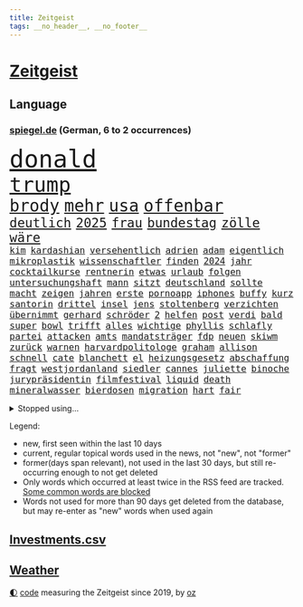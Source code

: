 ```yaml
---
title: Zeitgeist
tags: __no_header__, __no_footer__
---
```


# [Zeitgeist](https://oliz.io/zeitgeist/)

## Language

<h3><a href="https://www.spiegel.de" target="_blank">spiegel.de</a> (German, 6 to 2 occurrences)</h3>
<p style="font-family:monospace">
<span style="font-size:32pt"><a href="news_links.html#donald" class="current">donald</a></span>
<br>
<span style="font-size:27pt"><a href="news_links.html#trump" class="current">trump</a></span>
<br>
<span style="font-size:22pt"><a href="news_links.html#brody" class="new">brody</a></span>
<span style="font-size:22pt"><a href="news_links.html#mehr" class="current">mehr</a></span>
<span style="font-size:22pt"><a href="news_links.html#usa" class="current">usa</a></span>
<span style="font-size:22pt"><a href="news_links.html#offenbar" class="current">offenbar</a></span>
<br>
<span style="font-size:17pt"><a href="news_links.html#deutlich" class="current">deutlich</a></span>
<span style="font-size:17pt"><a href="news_links.html#2025" class="current">2025</a></span>
<span style="font-size:17pt"><a href="news_links.html#frau" class="current">frau</a></span>
<span style="font-size:17pt"><a href="news_links.html#bundestag" class="current">bundestag</a></span>
<span style="font-size:17pt"><a href="news_links.html#zölle" class="current">zölle</a></span>
<span style="font-size:17pt"><a href="news_links.html#wäre" class="current">wäre</a></span>
<br>
<span style="font-size:12pt"><a href="news_links.html#kim" class="current">kim</a></span>
<span style="font-size:12pt"><a href="news_links.html#kardashian" class="new">kardashian</a></span>
<span style="font-size:12pt"><a href="news_links.html#versehentlich" class="current">versehentlich</a></span>
<span style="font-size:12pt"><a href="news_links.html#adrien" class="new">adrien</a></span>
<span style="font-size:12pt"><a href="news_links.html#adam" class="current">adam</a></span>
<span style="font-size:12pt"><a href="news_links.html#eigentlich" class="current">eigentlich</a></span>
<span style="font-size:12pt"><a href="news_links.html#mikroplastik" class="new">mikroplastik</a></span>
<span style="font-size:12pt"><a href="news_links.html#wissenschaftler" class="current">wissenschaftler</a></span>
<span style="font-size:12pt"><a href="news_links.html#finden" class="current">finden</a></span>
<span style="font-size:12pt"><a href="news_links.html#2024" class="current">2024</a></span>
<span style="font-size:12pt"><a href="news_links.html#jahr" class="current">jahr</a></span>
<span style="font-size:12pt"><a href="news_links.html#cocktailkurse" class="new">cocktailkurse</a></span>
<span style="font-size:12pt"><a href="news_links.html#rentnerin" class="current">rentnerin</a></span>
<span style="font-size:12pt"><a href="news_links.html#etwas" class="current">etwas</a></span>
<span style="font-size:12pt"><a href="news_links.html#urlaub" class="current">urlaub</a></span>
<span style="font-size:12pt"><a href="news_links.html#folgen" class="current">folgen</a></span>
<span style="font-size:12pt"><a href="news_links.html#untersuchungshaft" class="current">untersuchungshaft</a></span>
<span style="font-size:12pt"><a href="news_links.html#mann" class="current">mann</a></span>
<span style="font-size:12pt"><a href="news_links.html#sitzt" class="current">sitzt</a></span>
<span style="font-size:12pt"><a href="news_links.html#deutschland" class="current">deutschland</a></span>
<span style="font-size:12pt"><a href="news_links.html#sollte" class="current">sollte</a></span>
<span style="font-size:12pt"><a href="news_links.html#macht" class="current">macht</a></span>
<span style="font-size:12pt"><a href="news_links.html#zeigen" class="current">zeigen</a></span>
<span style="font-size:12pt"><a href="news_links.html#jahren" class="current">jahren</a></span>
<span style="font-size:12pt"><a href="news_links.html#erste" class="current">erste</a></span>
<span style="font-size:12pt"><a href="news_links.html#pornoapp" class="new">pornoapp</a></span>
<span style="font-size:12pt"><a href="news_links.html#iphones" class="current">iphones</a></span>
<span style="font-size:12pt"><a href="news_links.html#buffy" class="new">buffy</a></span>
<span style="font-size:12pt"><a href="news_links.html#kurz" class="current">kurz</a></span>
<span style="font-size:12pt"><a href="news_links.html#santorin" class="new">santorin</a></span>
<span style="font-size:12pt"><a href="news_links.html#drittel" class="current">drittel</a></span>
<span style="font-size:12pt"><a href="news_links.html#insel" class="current">insel</a></span>
<span style="font-size:12pt"><a href="news_links.html#jens" class="current">jens</a></span>
<span style="font-size:12pt"><a href="news_links.html#stoltenberg" class="current">stoltenberg</a></span>
<span style="font-size:12pt"><a href="news_links.html#verzichten" class="current">verzichten</a></span>
<span style="font-size:12pt"><a href="news_links.html#übernimmt" class="current">übernimmt</a></span>
<span style="font-size:12pt"><a href="news_links.html#gerhard" class="current">gerhard</a></span>
<span style="font-size:12pt"><a href="news_links.html#schröder" class="current">schröder</a></span>
<span style="font-size:12pt"><a href="news_links.html#2" class="current">2</a></span>
<span style="font-size:12pt"><a href="news_links.html#helfen" class="current">helfen</a></span>
<span style="font-size:12pt"><a href="news_links.html#post" class="current">post</a></span>
<span style="font-size:12pt"><a href="news_links.html#verdi" class="current">verdi</a></span>
<span style="font-size:12pt"><a href="news_links.html#bald" class="current">bald</a></span>
<span style="font-size:12pt"><a href="news_links.html#super" class="current">super</a></span>
<span style="font-size:12pt"><a href="news_links.html#bowl" class="current">bowl</a></span>
<span style="font-size:12pt"><a href="news_links.html#trifft" class="current">trifft</a></span>
<span style="font-size:12pt"><a href="news_links.html#alles" class="current">alles</a></span>
<span style="font-size:12pt"><a href="news_links.html#wichtige" class="current">wichtige</a></span>
<span style="font-size:12pt"><a href="news_links.html#phyllis" class="new">phyllis</a></span>
<span style="font-size:12pt"><a href="news_links.html#schlafly" class="new">schlafly</a></span>
<span style="font-size:12pt"><a href="news_links.html#partei" class="current">partei</a></span>
<span style="font-size:12pt"><a href="news_links.html#attacken" class="current">attacken</a></span>
<span style="font-size:12pt"><a href="news_links.html#amts" class="current">amts</a></span>
<span style="font-size:12pt"><a href="news_links.html#mandatsträger" class="new">mandatsträger</a></span>
<span style="font-size:12pt"><a href="news_links.html#fdp" class="current">fdp</a></span>
<span style="font-size:12pt"><a href="news_links.html#neuen" class="current">neuen</a></span>
<span style="font-size:12pt"><a href="news_links.html#skiwm" class="new">skiwm</a></span>
<span style="font-size:12pt"><a href="news_links.html#zurück" class="current">zurück</a></span>
<span style="font-size:12pt"><a href="news_links.html#warnen" class="current">warnen</a></span>
<span style="font-size:12pt"><a href="news_links.html#harvardpolitologe" class="new">harvardpolitologe</a></span>
<span style="font-size:12pt"><a href="news_links.html#graham" class="new">graham</a></span>
<span style="font-size:12pt"><a href="news_links.html#allison" class="new">allison</a></span>
<span style="font-size:12pt"><a href="news_links.html#schnell" class="current">schnell</a></span>
<span style="font-size:12pt"><a href="news_links.html#cate" class="new">cate</a></span>
<span style="font-size:12pt"><a href="news_links.html#blanchett" class="new">blanchett</a></span>
<span style="font-size:12pt"><a href="news_links.html#el" class="current">el</a></span>
<span style="font-size:12pt"><a href="news_links.html#heizungsgesetz" class="current">heizungsgesetz</a></span>
<span style="font-size:12pt"><a href="news_links.html#abschaffung" class="current">abschaffung</a></span>
<span style="font-size:12pt"><a href="news_links.html#fragt" class="current">fragt</a></span>
<span style="font-size:12pt"><a href="news_links.html#westjordanland" class="current">westjordanland</a></span>
<span style="font-size:12pt"><a href="news_links.html#siedler" class="current">siedler</a></span>
<span style="font-size:12pt"><a href="news_links.html#cannes" class="new">cannes</a></span>
<span style="font-size:12pt"><a href="news_links.html#juliette" class="new">juliette</a></span>
<span style="font-size:12pt"><a href="news_links.html#binoche" class="new">binoche</a></span>
<span style="font-size:12pt"><a href="news_links.html#jurypräsidentin" class="new">jurypräsidentin</a></span>
<span style="font-size:12pt"><a href="news_links.html#filmfestival" class="new">filmfestival</a></span>
<span style="font-size:12pt"><a href="news_links.html#liquid" class="new">liquid</a></span>
<span style="font-size:12pt"><a href="news_links.html#death" class="new">death</a></span>
<span style="font-size:12pt"><a href="news_links.html#mineralwasser" class="new">mineralwasser</a></span>
<span style="font-size:12pt"><a href="news_links.html#bierdosen" class="new">bierdosen</a></span>
<span style="font-size:12pt"><a href="news_links.html#migration" class="current">migration</a></span>
<span style="font-size:12pt"><a href="news_links.html#hart" class="current">hart</a></span>
<span style="font-size:12pt"><a href="news_links.html#fair" class="current">fair</a></span>
</p>
<details>
<summary>Stopped using...</summary>
<p class="former" style="font-size:12pt">
dienstag(1566) londoner(1566) rasant(1566) terroristen(1566) blicken(1565) kämpfte(1565) schwarzen(1565) spdpolitiker(1564) ursula(1564) übersicht(1564) genannt(1563) hinterlassen(1563) reformen(1563) solle(1563) street(1563) zurzeit(1563) anne(1562) eng(1562) messi(1562) nationalspieler(1562) hubschrauber(1561) humanitäre(1561) mittelmeer(1561) planeten(1561) untersuchungen(1561) april(1560) beschluss(1560) bittet(1560) fischer(1560) angeblichen(1559) ausgezeichnet(1559) erhoben(1559) for(1559) fühlt(1559) führende(1559) geflüchteten(1559) liverpool(1559) tödlicher(1559) einzug(1558) leyen(1558) respekt(1558) überzeugt(1558) eingereicht(1557) präsidentschaftswahl(1557) schlag(1557) entwickelt(1556) islamischen(1556) pocht(1556) trainieren(1556) aufnahme(1555) berlins(1555) 10(1554) absturz(1554) eigentümer(1554) schüssen(1554) technik(1554) august(1553) erkrankt(1553) tokio(1553) termin(1552) verzichtet(1552) irak(1551) zuständige(1551) verpasst(1550) appell(1549) fliehen(1549) bewegen(1548) polnische(1548) sendung(1548) beinahe(1547) e(1547) hund(1547) stadion(1546) traum(1546) gekauft(1544) berater(1543) pkw(1543) töten(1543) politikerin(1541) rentner(1538) top(1538) wusste(1538) ausrüstung(1537) katar(1536) spannungen(1536) aufhalten(1535) holte(1533) vfb(1533) wendet(1532) rang(1528) vermisste(1528) dauert(1526) hinweis(1526) angeboten(1524) zeigten(1524) reist(1523) smartphones(1516) festgesetzt(1470) abgestürzt(1383) charles(1361) 38(1328) videoaufnahmen(1325) zentralbank(1309) seither(1306) ausnahme(1305) stundenlang(1305) ausgefallen(1271) weibliche(1265) befürwortet(1255) russischem(1254) entlastung(1248) gewohnt(1230) entlasten(1215) bekräftigt(1204) zeitpunkt(1189) volksverhetzung(1184) halbes(1183) beliebt(1169) schülerin(1166) tödlichem(1162) texte(1132) spektakel(1099) verweist(1086) gezwungen(1082) lohnen(1080) emotionalen(1078) aufhören(1069) spiegeltitelstory(1052) schneiden(1044) iranische(1034) dilemma(1022) ausstieg(1014) handys(1009) locken(1006) perfekte(993) ehrt(983) unterliegt(982) isoliert(978) computer(975) exuspräsident(971) japanische(968) zufrieden(965) andrew(952) stärksten(950) setzten(938) thüringens(937) wissenschaft(927) entfernen(926) islamisten(924) effekt(908) gehirn(907) notruf(897) durchs(895) streiks(894) nation(893) eingreifen(868) eingriff(841) lionel(841) asyl(832) auszeichnung(828) deuten(828) freundschaft(828) rückstand(825) kohl(822) schmeckt(820) luftangriffe(813) wirtschaftliche(793) kampfjets(791) gedroht(781) machtkampf(779) abwehr(776) flogen(774) text(773) wein(773) überschritten(761) rammt(757) aussieht(739) erlag(736) vorstandschef(722) verdächtigt(720) gravierende(719) loswerden(698) 2007(693) anlagen(682) höcke(677) begangen(672) bier(670) miami(667) fußballverband(650) übergriff(645) helmut(643) gewalttaten(641) horror(626) arbeiter(625) katrin(624) küche(613) schönsten(613) psychische(611) absurd(599) blamiert(599) bekennt(597) cool(594) stellvertretende(579) auflösung(563) abu(560) allgäu(556) besiegen(556) eauto(556) durchschnitt(554) militärisch(545) geflohen(533) gedreht(530) netanyahus(530) dauerte(521) cannabislegalisierung(520) betrogen(512) asylsuchende(511) sperre(509) stieß(508) suv(501) vorgang(496) achtzigerjahren(494) verspottet(484) überraschte(484) eingeschränkt(483) königshaus(475) verliebt(475) management(472) aufruhr(470) haftbefehle(464) hackerangriff(461) reagierten(450) europameisterschaft(447) attraktiver(442) finanzministerium(436) klingen(434) abschiebung(433) club(432) luftangriff(431) arbeitsrecht(430) friedlich(427) unterschätzt(424) erlässt(421) indischen(410) robbie(408) dfl(407) ausgleich(403) erschoss(403) oscarpreisträgerin(403) mindestlohn(401) unruhen(398) 125(397) schulz(393) athen(377) sonde(372) gesetzliche(369) passagier(368) badenwürttembergischen(365) sap(360) weltstar(359) pünktlich(356) ausgang(354) notlandung(354) route(354) piloten(353) terrormiliz(351) gefühle(350) gitarrist(346) substanz(346) verprügelt(342) verbringen(339) gymnasium(338) mauer(338) wald(335) glimpflich(332) meisterschaft(331) auslösen(330) leichtathletik(330) olivia(328) jenseits(325) zentimeter(325) eukommissionspräsidentin(322) ranking(322) falschinformationen(321) handlungen(320) uswahlkampf(320) apples(318) scheidung(316) dominanz(307) dürfe(305) filmset(305) schnelles(305) verbraucherpreise(305) autoindustrie(299) alters(298) auswärtigen(296) blamage(295) tragödie(295) schöne(293) bedingung(291) überfahrt(291) beeindruckende(290) boss(290) israelgazakonflikt(290) wade(289) motor(287) noah(287) übergriffen(287) einbruch(286) leidenschaft(286) parlaments(286) elefanten(285) integration(285) vorgezogenen(284) gesenkt(283) graz(282) lebenslanger(281) leuten(281) zivilgesellschaft(279) fahrrad(277) vehement(277) längste(275) se(275) außergewöhnliche(273) promis(272) beeindruckt(271) bereut(270) dschihadisten(270) flog(270) wittert(268) ewig(267) unglücklich(267) einflussreichsten(265) hauskauf(265) protokoll(264) immobilie(262) laufender(262) beleidigung(260) schlägen(260) hals(259) beobachtung(258) verbessert(256) heiße(255) dazn(253) geheiratet(251) prognosen(251) feier(249) gottschalk(249) vermitteln(249) südamerika(248) beliebtesten(247) straftätern(247) ego(245) landsleute(242) s(242) verbrenneraus(242) neueste(241) paradies(237) entzündet(235) krimi(235) ständigen(234) chris(232) daum(232) cartoonisten(231) besiegte(229) allmählich(228) vergeltungsangriff(227) nachrichtenagentur(226) salome(225) stärkste(225) surabischwili(225) tinder(225) regierungspartei(224) tourist(223) surfer(221) ausgebuht(219) koma(217) neuestes(217) süddeutschland(217) traurige(217) ermordeten(215) zoff(214) fluch(213) kopfhörer(213) schwangerschaft(213) gelitten(212) jolie(212) verfeindeten(212) funk(211) verarbeiten(211) gesteuert(209) bürgerinnen(208) erlebnis(208) exfreundin(208) kontinent(208) bewahrt(207) eingebrochen(207) talent(207) zuerst(207) berührt(206) einrichtungen(206) interaktiven(206) ursprünglich(205) umsatz(204) hingewiesen(200) beschert(199) englischer(199) nervosität(199) peinlich(199) zimmer(199) usautobauer(198) neuartigen(197) flops(195) bootsunglück(193) un(193) besseren(192) jährlich(192) ausländischen(191) vermutung(191) trip(190) wildnis(190) financial(189) kuriosen(189) ertrunken(188) gazastadt(187) lindern(187) steuert(187) plätze(185) america(182) glücklicher(182) neudelhi(182) spürt(182) atlantik(181) bswchefin(180) kindergeld(180) extinction(179) rebellion(179) grafiken(178) a1(177) drohenden(177) gehoben(177) gewürgt(175) öffentlicher(175) hose(174) impfstoff(173) personalie(173) zweitligist(173) moderat(172) zugesagt(172) erschießt(170) routinen(170) beschäftigung(168) brauchte(166) drogenkrieg(165) kinderbetreuung(165) kurzen(165) lilium(165) bordell(164) anwältin(162) lateinamerika(162) thesen(162) traditionelle(162) werken(162) annulliert(161) einigkeit(161) zone(161) hüten(160) lka(160) reinhold(160) gestaltet(159) anstrengend(158) britin(158) spdmitglieder(158) beliefern(157) diebesgut(157) fels(157) notlanden(157) konjunkturflaute(155) obdachlose(155) verlusten(155) autokraten(154) inhaftierten(154) olympiasiegerin(154) unterhaltung(154) viermal(154) japans(153) krönt(153) typisch(153) 29jährige(152) liefen(152) 69(151) besetzen(151) raubte(151) fassade(150) hinrichtung(149) fischen(147) harmlose(147) obdachlosigkeit(147) tagesordnung(147) standard(146) asylbewerbern(145) schnäppchen(145) sohnes(144) gescheiterte(143) júnior(143) vinícius(143) tournee(142) wahlempfehlung(142) allgemeine(141) amtes(141) menschlichkeit(141) paketen(141) sydney(140) mutig(138) tschad(137) umfassend(136) gelangt(135) römisches(135) trumpfan(135) hochzeitsgesellschaft(134) katastrophen(134) sofa(134) kopftuch(133) sternekoch(133) beschimpfte(132) festlegen(132) heidenheim(131) intensivstation(131) militärjunta(131) nehme(131) neuheiten(131) tabellenführer(131) baku(130) celle(129) metas(129) chefarzt(128) erreichte(128) geschenke(128) krebserkrankung(128) nochmals(127) nullerjahre(127) baggerfahrer(126) freigestellt(126) prorussische(126) wertet(124) intensiviert(123) leipziger(123) podcasts(123) schädel(123) segelt(123) abgeschlagen(122) bastelt(122) heimisch(122) madrids(122) rechtswidrig(122) alarmierten(121) empathie(121) 98(120) anderson(119) belohnen(119) gesetzlichen(119) inselstaat(119) krankenversicherung(119) sekunde(119) beträge(118) verbänden(118) schwerpunkt(117) strömt(117) verdiente(117) hoffnungslos(116) teilzeit(115) härteren(114) dinner(113) geklaute(113) mächtigste(113) skispringen(113) offenheit(110) toiletten(110) pierre(109) viralen(109) betrag(108) ecuador(108) meistert(108) prominenz(108) aufsteiger(107) grundschulen(107) prangert(107) kenntnis(106) jusos(105) sinkende(105) vergebung(105) vertraute(105) wow(105) haustiere(104) niederländisches(104) rauchen(104) republikanern(104) brooklyn(103) frisur(103) finnische(102) regional(102) brett(101) einrichten(101) feierlich(101) filmbranche(101) helene(101) verwundet(101) 110(100) lungenentzündung(100) weiterem(100) fridays(99) future(99) amber(98) anteile(98) beschwört(98) energieexperte(98) parteivorsitzende(98) passen(98) negativen(97) garfield(96) schweizerin(96) chip(94) hacker(94) mächtigsten(94) selbstkritisch(94) stressig(94) womit(94) einstellungen(93) französischer(93) gestürzte(93) holger(93) pizza(93) raketenbeschuss(93) ewige(92) gründete(92) hrádecký(92) kriegsschiff(92) lukáš(92) studenten(92) unterschrift(92) büros(91) oppositionsführer(91) ähnliches(91) hauptverdächtigen(90) agrarhändler(89) knipst(89) unpassend(89) vorstellungen(89) harbor(88) made(88) tinnitus(88) beamtenbund(87) botschafterin(87) einstellung(87) volkswagenkonzern(87) bestandsaufnahme(86) holocaustüberlebenden(86) mitgeteilt(86) restmüll(86) schüchterne(86) entsorgt(85) ukrainepolitik(85) airlinechef(84) downsyndrom(84) fahrradaktivist(84) flugtaxistartup(84) gekoppelt(84) graben(84) ideale(84) mccallum(84) cyberattacke(83) freigelegt(83) humanitärer(83) manipulieren(83) spielfilm(83) videospielen(83) achttausender(82) ausgebaut(82) brennende(82) fraktionen(82) thunberg(82) transportierte(82) wittern(82) einflussnahme(81) erkenntnissen(81) schriftstellerinnen(81) soziologe(81) spdabgeordneten(81) elektrogeräte(80) holocaustüberlebende(80) konzernchefs(80) kulturelles(80) lilly(80) wilson(80) ausfällig(79) eintrag(79) forschungsergebnisse(79) meuthen(79) politikbetrieb(79) schweigeminute(79) wovon(79) abschrecken(78) anschein(78) gazas(78) han(78) polizeiruf(78) sprit(78) 40jährigen(77) bemannten(77) bildet(77) emotionales(77) honoriert(77) reizgas(77) renault(77) spiderman(77) wecker(77) wright(77) zusammenprall(77) dartswm(76) flugkörper(76) hauptdarsteller(76) lucy(76) schachwelt(76) auswege(75) brettspiele(75) porträts(75) suizid(75) herzliche(74) hochküche(74) mutterschutz(74) romeo(74) rwe(74) bierflasche(73) jake(73) kliniken(73) natobeitritt(73) reaktiviert(73) träumten(73) leicester(72) zünden(72) arbeitsagentur(71) berlincharlottenburg(71) fremdes(71) misstrauisch(71) zentral(71) größtenteils(70) komplimente(70) louisiana(70) mittagessen(70) moldaus(70) solar(70) streich(70) verhaltensweisen(70) verlost(70) yellen(70) zufriedenheit(70) joggen(69) kap(69) mohammadi(69) narges(69) neuerdings(69) tätlichkeit(69) wahlempfehlungen(69) wohnungssuche(69) ally(68) bellingham(68) dani(68) fernhalten(68) jude(68) ludwigshafen(68) pally(68) psychoanalytiker(68) tierschützern(68) unterziehen(68) wiedersehen(68) 2012(67) abzuhalten(67) gerast(67) ginge(67) greife(67) hussey(67) lara(67) nacktszene(67) produktionsfirma(67) streben(67) teilnehmerinnen(67) cocktails(66) exchef(66) inhaltlich(66) usfinanzministerin(66) allianzen(65) bundesbank(65) großzügige(65) milchbauern(65) talfahrt(65) aufstand(64) kurden(64) militäranlagen(64) ruhig(64) schädlich(64) spezialisten(64) systematischen(64) zigarettenkonsum(64) celsius(63) gefahndet(63) geklaut(63) gesetzlicher(63) großzügigen(63) lopez(63) schadet(63) aufenthaltsort(62) automarkt(62) cheney(62) parteiinterne(62) reichsbürgern(62) dune(61) europäisch(61) meeresboden(61) ramin(61) tendiert(61) ungesund(61) 500000(60) besaßen(60) deutschrussen(60) finanzierungslücken(60) mordrate(60) pose(60) vegan(60) zurückgreifen(60) alpinismus(59) bumble(59) datingapps(59) entdecker(59) hartmann(59) weihnachtszeit(59) wovor(59) diebin(58) entmachtet(58) finanzieren(58) göttlich(58) maskiert(58) möchten(58) platzen(58) tiramisu(58) tortenheber(58) unsichere(58) webseiten(58) young(58) überführt(58) arbeitern(57) bezüge(57) gottesdienst(57) heinrich(57) kabinettsposten(57) kurdinnen(57) kurdischen(57) missbrauchsvorwürfe(57) nutzung(57) paaren(57) aleppo(56) gezählt(56) knappen(56) anklagen(55) anleitung(55) gefeierten(55) kopfschuss(55) ausbilden(54) auswählt(54) familienfreundliche(54) fantasiert(54) grimes(54) kommendes(54) ranghohen(54) sicherheitslücken(54) abschätzen(53) frederik(53) gazprom(53) make(53) socialmediaverbot(53) sportlerin(53) arbeitsvertrag(52) eröffnen(52) euregierungschefs(52) fußballkommentator(52) indonesische(52) küchentisch(52) lebenszeit(52) sanaa(52) albern(51) benötigte(51) bobfahrerin(51) bosse(51) briefporto(51) buckwitz(51) erotikplattform(51) gamer(51) glocken(51) maack(51) onlyfans(51) terrorakt(51) anonyme(50) bewältigt(50) gestorbenen(50) maue(50) rächen(50) bangt(49) einreisekontrollen(49) gitarre(49) kartons(49) kälter(49) neuwahl(49) polizeifahrzeug(49) römischen(49) winkte(49) anweisung(48) bemühte(48) lieferstopp(48) nacktbilder(48) quarter(48) segler(48) trank(48) versicherte(48) wirtschaftsweise(48) edinburgh(47) geplündert(47) linnemann(47) missbrauchsvorwürfen(47) mitfavorit(47) nachtklub(47) rechtsaußenpartei(47) reue(47) supertalent(47) wintereinbruch(47) bildungsminister(46) chirurgie(46) french(46) seekabel(46) südkoreas(46) tyler(46) usmilliardär(46) aleph(45) alpha(45) bono(45) heidelberger(45) schneien(45) 2024/2025(44) abheben(44) extra(44) feindliches(44) gazpromkonzern(44) gegenstand(44) hilfspaket(44) akten(43) duett(43) komplikationen(43) redakteure(43) redakteurinnen(43) schwäbischen(43) technologisch(43) turbulenten(43) unglücks(43) zugreisen(43) 40jähriger(42) ballauf(42) durchsuchungsbeschluss(42) fiennes(42) mobilität(42) verse(42) wembanyama(42) wetterbedingungen(42) wggarantie(42) wgzimmer(42) wochenlangen(42) 1984(41) italienerin(41) nader(41) paschke(41) pius(41) prügeln(41) säuglinge(41) unterstellte(41) barrier(40) feiertage(40) ipswich(40) mythen(40) produktiver(40) schäfer(40) trinke(40) weltmeistertitel(40) 116(39) elektromodelle(39) haftbedingungen(39) kalkuliert(39) kapitalismus(39) kasachstan(39) mittelständler(39) vorläufig(39) abschlüsse(38) bepöbelt(38) hebdo(38) nikolaus(38) schrieben(38) skispringerinnen(38) verbittern(38) aufzugeben(37) ausgebildete(37) löwe(37) traumpaar(37) ungleicher(37) derselben(36) drogenkartelle(36) familienfeier(36) jeans(36) mittelstreckenrakete(36) sabotiert(36) schachwm(36) schiffsunglück(36) sexarbeiterinnen(36) block(35) christmas(35) selbstgebauten(35) undercover(35) grüßen(34) konflikten(34) männlichkeit(34) verkündung(34) wildpark(34) georgiens(33) missglückte(33) prostituierten(33) senegal(33) gadgets(32) gelagert(32) kempten(32) kohlekraftwerke(32) protestierende(32) präsidentenwahl(32) reha(32) teure(32) transporter(32) volle(32) weihnachtsmann(32) 400000(31) freedom(31) hackergruppe(31) passierte(31) prinzip(31) uswirtschaft(31) angekündigten(30) angesehen(30) expremier(30) grausamen(30) hunderttausend(30) meteorstrom(30) mittelmäßig(30) nachdenken(30) botswana(29) fortgeschrittene(29) lüneburg(29) meeresgrund(29) staatskrise(29) tabus(29) tonne(29) gebietsabtretungen(28) kriegsrecht(28) landesteile(28) suk(28) yeol(28) cumexaffäre(27) engen(27) knete(27) raubkatze(27) reichsbürgerkomplex(27) totschlags(27) warburg(27) 103(26) afrikas(26) aufschub(26) schachs(26) verbalen(26) verunsicherung(26) hagen(25) innenpolitik(25) moskaus(25) bußgelder(24) daraa(24) erwartete(24) verharren(24) zehnmal(24) 42jährigen(23) autobauers(23) brad(23) geschieden(23) grüße(23) höhepunkte(23) krebsleiden(23) pitt(23) bashar(22) dankbar(22) geldanlage(22) gesundheitssystem(22) good(22) mitspielern(22) staunen(22) wahlgang(22) zählten(22) heard(21) herrschaft(21) khandan(21) nasa(21) nasrin(21) reza(21) streitpunkt(21) venezolanische(21) warteten(21) weihnachtsgottesdienst(21) zusatzbeiträge(21) absetzung(20) amtsenthebung(20) cumex(20) einsetzt(20) fehlten(20) gedrängt(20) nicaragua(20) nicaraguas(20) ortega(20) forever(19) forschungsteam(19) griffen(19) malaria(19) schwangerschaften(19) südamerikanischen(19) abhängen(18) demure(18) kuchen(18) mädchens(18) neuerungen(18) segen(18) tötungsdelikt(18) weihnachtskuchen(18) 08(17) ezb(17) nachthimmel(17) usstudie(17) versetzten(17) erneuert(16) musikern(16) münze(16) temperamente(16) ttt(16) unterwerfen(16) weihnachtlichen(16) faktoren(15) iphone(15) krankenschwester(15) neuerfindung(15) wahlversprechen(15) deckel(14) htsanführer(14) niemann(14) romantisch(14) sexszenen(14) weihnachtsfeier(14) ausschließlich(13) bescheidenheit(13) eusanktionen(13) führender(13) kidman(13) minijobber(13) monika(13) alkoholfreien(12) forschungsschiff(12) tatortermittlerinnen(12) globus(11) grünenbundestagsabgeordneten(11) mitangeklagte(11) oleksandr(11) pankow(11) rücksicht(11) spionageverdachts(11) sportliche(11) stellungnahme(11) unterhalt(11)
</p>
</details>
<p>Legend:
<ul>
<li><span class="new">new</span>, first seen within the last 10 days</li>
<li><span class="current">current</span>, regular topical words used in the news, not "new", not "former"</li>
<li><span class="former">former(days span relevant)</span>, not used in the last 30 days, but still re-occurring enough to not get deleted</li>
<li>Only words which occurred at least twice in the RSS feed are tracked. <a href="language/filters.py">Some common words are blocked</a></li>
<li>Words not used for more than 90 days get deleted from the database, but may re-enter as "new" words when used again</li>
</ul>
</p>

## [Investments](investments.html)[.csv](investments.csv)

## [Weather](weather.html)

<footer>
<a href="javascript:toggleTheme()" class="nav">🌓</a>
<a href="https://github.com/ooz/zeitgeist">code</a> measuring the Zeitgeist since 2019, by <a href="https://oliz.io">oz</a>
</footer>
